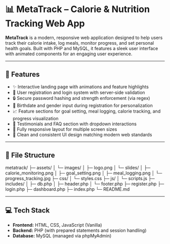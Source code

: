 # 📊 MetaTrack – Calorie & Nutrition Tracking Web App

**MetaTrack** is a modern, responsive web application designed to help users track their calorie intake, log meals, monitor progress, and set personal health goals. Built with PHP and MySQL, it features a sleek user interface with animated components for an engaging user experience.

---

## 🚀 Features

- ✨ Interactive landing page with animations and feature highlights
- 👤 User registration and login system with server-side validation
- 🔒 Secure password hashing and strength enforcement (via regex)
- 📅 Birthdate and gender input during registration for personalization
- 📈 Feature sections for goal setting, meal logging, calorie tracking, and progress visualization
- 📣 Testimonials and FAQ section with dropdown interactions
- 💬 Fully responsive layout for multiple screen sizes
- 🎨 Clean and consistent UI design matching modern web standards

---

## 🧱 File Structure
metatrack/
├─ assets/
│ └─ images/
│ ├─ logo.png
│ └─ slides/
│ ├─ calorie_monitoring.png
│ ├─ goal_setting.png
│ ├─ meal_logging.png
│ └─ progress_tracking.jpg
├─ css/
│ └─ styles.css
├─ js/
│ └─ scripts.js
├─ includes/
│ ├─ db.php
│ ├─ header.php
│ └─ footer.php
├─ register.php
├─ login.php
├─ dashboard.php
├─ index.php
└─ README.md

---

## 💻 Tech Stack

- **Frontend:** HTML, CSS, JavaScript (Vanilla)
- **Backend:** PHP (with prepared statements and session handling)
- **Database:** MySQL (managed via phpMyAdmin)
